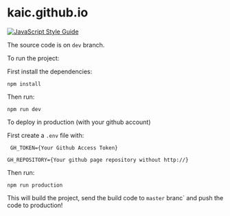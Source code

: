 # kaic.github.io

[![JavaScript Style Guide](https://cdn.rawgit.com/standard/standard/master/badge.svg)](https://github.com/standard/standard)

The source code is on `dev` branch.

To run the project:

First install the dependencies:

`npm install`

Then run:

`npm run dev`


To deploy in production (with your github account)

First create a `.env` file with:

`
GH_TOKEN={Your Github Access Token}`

`
GH_REPOSITORY={Your github page repository without http://}
`

Then run:

`npm run production`

This will build the project, send the build code to `master` branc` and push the code to production!
